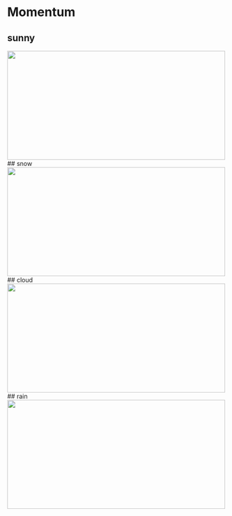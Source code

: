 # Momentum
## sunny
<img src = "https://github.com/27Lia/fe-sprint-coz-shopping/assets/117743861/7a049467-6f1f-4bae-9c48-02ca10a28359" width = "500" height="250">
## snow
<img src = "https://github.com/27Lia/fe-sprint-coz-shopping/assets/117743861/8f8c1ba9-0352-4f64-80b5-f94fd0d7055c" width = "500" height="250">
## cloud
<img src = "https://github.com/27Lia/fe-sprint-coz-shopping/assets/117743861/202d5d70-d49b-4f43-80e0-4ec0410a40a6" width = "500" height="250">
## rain
<img src = "https://github.com/27Lia/fe-sprint-coz-shopping/assets/117743861/b8e668e7-fec6-4964-87fc-fdfb2d5b24ac" width = "500" height="250">

<br>
